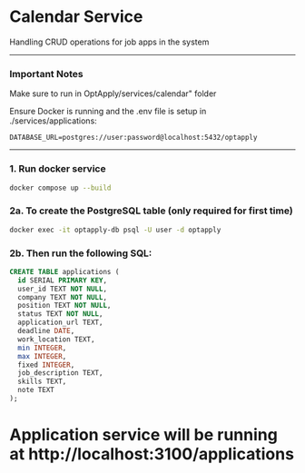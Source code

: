 # Calendar Service

Handling CRUD operations for job apps in the system

---

### Important Notes
Make sure to run in OptApply/services/calendar" folder

Ensure Docker is running and the .env file is setup in ./services/applications:

```env
DATABASE_URL=postgres://user:password@localhost:5432/optapply
```

---

### 1. Run docker service
```bash
docker compose up --build
```

### 2a. To create the PostgreSQL table (only required for first time)
```bash
docker exec -it optapply-db psql -U user -d optapply
```
### 2b. Then run the following SQL:
```sql
CREATE TABLE applications (
  id SERIAL PRIMARY KEY,
  user_id TEXT NOT NULL,
  company TEXT NOT NULL,
  position TEXT NOT NULL,
  status TEXT NOT NULL,
  application_url TEXT,
  deadline DATE,
  work_location TEXT,
  min INTEGER,
  max INTEGER,
  fixed INTEGER,
  job_description TEXT,
  skills TEXT,
  note TEXT
);
```
# Application service will be running at http://localhost:3100/applications